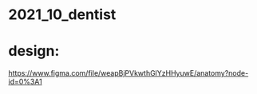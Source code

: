 # 2021_10_dentist

# design:
https://www.figma.com/file/weapBjPVkwthGlYzHHyuwE/anatomy?node-id=0%3A1
